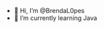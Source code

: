 - 👋 Hi, I’m @BrendaL0pes
- 🌱 I’m currently learning  Java 


<!---
BrendaL0pes/BrendaL0pes is a ✨ special ✨ repository because its `README.md` (this file) appears on your GitHub profile.
You can click the Preview link to take a look at your changes.
--->
